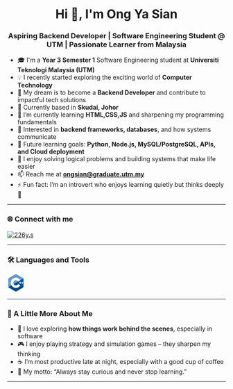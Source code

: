 <h1 align="center">Hi 👋, I'm Ong Ya Sian</h1>
<h3 align="center">Aspiring Backend Developer | Software Engineering Student @ UTM | Passionate Learner from Malaysia</h3>

- 🎓 I'm a **Year 3 Semester 1** Software Engineering student at **Universiti Teknologi Malaysia (UTM)**  
- 💡 I recently started exploring the exciting world of **Computer Technology**  
- 🚀 My dream is to become a **Backend Developer** and contribute to impactful tech solutions  
- 📍 Currently based in **Skudai, Johor**  
- 🌱 I’m currently learning **HTML,CSS,JS** and sharpening my programming fundamentals  
- 🤖 Interested in **backend frameworks, databases**, and how systems communicate  
- 🎯 Future learning goals: **Python, Node.js, MySQL/PostgreSQL, APIs, and Cloud deployment**  
- 🧠 I enjoy solving logical problems and building systems that make life easier  
- 📫 Reach me at **ongsian@graduate.utm.my**  
- ⚡ Fun fact: I’m an introvert who enjoys learning quietly but thinks deeply 🌌  

---

<h3 align="left">🌐 Connect with me</h3>
<p align="left">
  <a href="https://instagram.com/226y.s" target="blank">
    <img align="center" src="https://raw.githubusercontent.com/rahuldkjain/github-profile-readme-generator/master/src/images/icons/Social/instagram.svg" alt="226y.s" height="30" width="40" />
  </a>
</p>

---

<h3 align="left">🛠️ Languages and Tools</h3>
<p align="left">
  <a href="https://www.w3schools.com/cpp/" target="_blank" rel="noreferrer">
    <img src="https://raw.githubusercontent.com/devicons/devicon/master/icons/cplusplus/cplusplus-original.svg" alt="cplusplus" width="40" height="40"/>
  </a>
  <!-- You can add more tools as you learn! For example: -->
  <!-- <img src="https://raw.githubusercontent.com/devicons/devicon/master/icons/python/python-original.svg" alt="python" width="40" height="40"/> -->
</p>

---

<h3 align="left">📌 A Little More About Me</h3>

- 🧩 I love exploring **how things work behind the scenes**, especially in software  
- 🎮 I enjoy playing strategy and simulation games – they sharpen my thinking  
- ☕ I’m most productive late at night, especially with a good cup of coffee  
- 💭 My motto: “Always stay curious and never stop learning.”  

---


